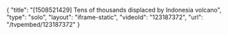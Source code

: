 {
    "title": "[1508521429] Tens of thousands displaced by Indonesia volcano",
    "type": "solo",
    "layout": "iframe-static",
    "videoId": "123187372",
    "url": "\/tvpembed\/123187372"
}